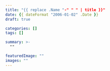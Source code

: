 ```yaml
---
title: "{{ replace .Name "-" " " | title }}"
date: {{ dateFormat "2006-01-02" .Date }}
draft: true

categories: []
tags: []

summary: >-
  ""

featuredImage: ""
images: ""
---
```

